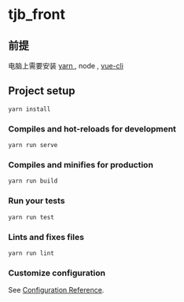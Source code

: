 # tjb_front

## 前提

电脑上需要安装 [ yarn ](https://yarnpkg.com/zh-Hans/docs/install#windows-stable), node , [ vue-cli](https://cli.vuejs.org/guide/installation.html)

## Project setup
```
yarn install
```

### Compiles and hot-reloads for development
```
yarn run serve
```

### Compiles and minifies for production
```
yarn run build
```

### Run your tests
```
yarn run test
```

### Lints and fixes files
```
yarn run lint
```

### Customize configuration
See [Configuration Reference](https://cli.vuejs.org/config/).
